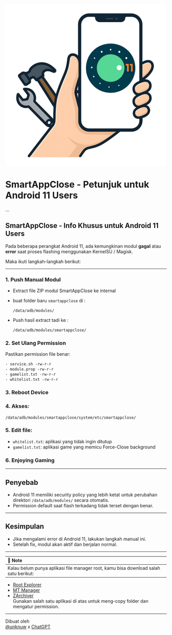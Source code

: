 ![Fix Android 11 Logo](./logo_android11_fix.png)

# SmartAppClose - Petunjuk untuk Android 11 Users
...

## SmartAppClose - Info Khusus untuk Android 11 Users

Pada beberapa perangkat Android 11, ada kemungkinan modul **gagal** atau **error** saat proses flashing menggunakan KernelSU / Magisk.

Maka ikuti langkah-langkah berikut:

---

### 1. Push Manual Modul
- Extract file ZIP modul SmartAppClose ke internal
- buat folder baru `smartappclose` di :
  ```
  /data/adb/modules/
  ```
  
 
- Push hasil extract tadi ke :
  ```
  /data/adb/modules/smartappclose/
  ```
  

### 2. Set Ulang Permission
Pastikan permission file benar:
  ```
- service.sh -rw-r-r
- module.prop -rw-r-r
- gamelist.txt -rw-r-r
- whitelist.txt -rw-r-r
  ```

### 3. Reboot Device

### 4. Akses:
   ```
   /data/adb/modules/smartappclose/system/etc/smartappclose/
   ```
### 5. Edit file:
   - `whitelist.txt`: aplikasi yang tidak ingin ditutup
   - `gamelist.txt`: aplikasi game yang memicu Force-Close background 
     
### 6. Enjoying Gaming

---

## Penyebab
- Android 11 memiliki security policy yang lebih ketat untuk perubahan direktori `/data/adb/modules/` secara otomatis.
- Permission default saat flash terkadang tidak terset dengan benar.

---

## Kesimpulan
- Jika mengalami error di Android 11, lakukan langkah manual ini.
- Setelah fix, modul akan aktif dan berjalan normal.

---
| 📱 **Note** |  
| :--- |  
| Kalau belum punya aplikasi file manager root, kamu bisa download salah satu berikut:  
- [Root Explorer](https://play.google.com/store/apps/details?id=com.speedsoftware.rootexplorer)  
- [MT Manager](https://mtmanager.en.uptodown.com/android)  
- [ZArchiver](https://play.google.com/store/apps/details?id=ru.zdevs.zarchiver)  
Gunakan salah satu aplikasi di atas untuk meng-copy folder dan mengatur permission.
---

Dibuat oleh  
[@unknuw](https://t.me/unknuw) x [ChatGPT](https://chat.openai.com)

